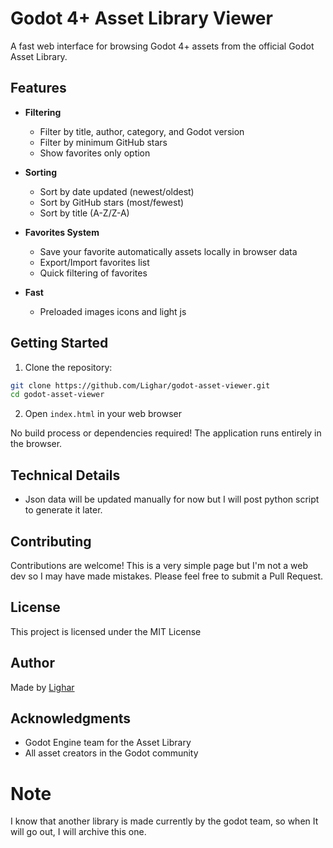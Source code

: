 # Godot 4+ Asset Library Viewer

A fast web interface for browsing Godot 4+ assets from the official Godot Asset Library. 

## Features

- **Filtering**
  - Filter by title, author, category, and Godot version
  - Filter by minimum GitHub stars
  - Show favorites only option

- **Sorting**
  - Sort by date updated (newest/oldest)
  - Sort by GitHub stars (most/fewest)
  - Sort by title (A-Z/Z-A)

- **Favorites System**
  - Save your favorite automatically assets locally in browser data
  - Export/Import favorites list
  - Quick filtering of favorites

- **Fast**
  - Preloaded images icons and light js

## Getting Started

1. Clone the repository:
```bash
git clone https://github.com/Lighar/godot-asset-viewer.git
cd godot-asset-viewer
```

2. Open `index.html` in your web browser

No build process or dependencies required! The application runs entirely in the browser.

## Technical Details

- Json data will be updated manually for now but I will post python script to generate it later.

## Contributing

Contributions are welcome! This is a very simple page but I'm not a web dev so I may have made mistakes. Please feel free to submit a Pull Request.

## License

This project is licensed under the MIT License 

## Author

Made by [Lighar](https://github.com/Lighar)

## Acknowledgments

- Godot Engine team for the Asset Library
- All asset creators in the Godot community 

# Note

I know that another library is made currently by the godot team, so when It will go out, I will archive this one.